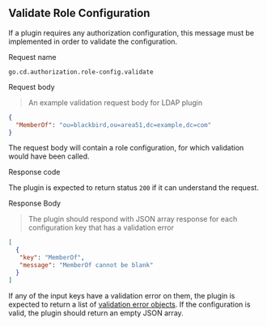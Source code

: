 ## Validate Role Configuration

If a plugin requires any authorization configuration, this message must be implemented in order to validate the configuration.

<p class='request-name-heading'>Request name</p>

`go.cd.authorization.role-config.validate`

<p class='request-body-heading'>Request body</p>

> An example validation request body for LDAP plugin

```json
{
  "MemberOf": "ou=blackbird,ou=area51,dc=example,dc=com"
}
```

The request body will contain a role configuration, for which validation would have been called.

<p class='response-code-heading'>Response code</p>

The plugin is expected to return status `200` if it can understand the request.

<p class='response-body-heading'>Response Body</p>

> The plugin should respond with JSON array response for each configuration key that has a validation error

```json
[
  {
   "key": "MemberOf",
   "message": "MemberOf cannot be blank"
  }
]
```

If any of the input keys have a validation error on them, the plugin is expected to return a list of [validation error objects](#the-validation-error-object). If the configuration is valid, the plugin should return an empty JSON array.

